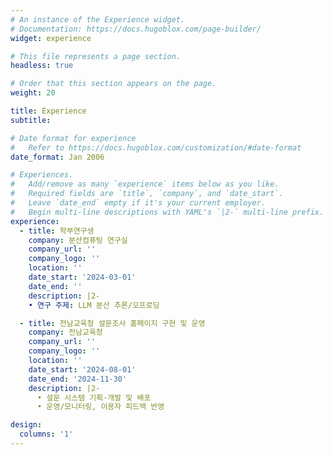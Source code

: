 ```yaml
---
# An instance of the Experience widget.
# Documentation: https://docs.hugoblox.com/page-builder/
widget: experience

# This file represents a page section.
headless: true

# Order that this section appears on the page.
weight: 20

title: Experience
subtitle:

# Date format for experience
#   Refer to https://docs.hugoblox.com/customization/#date-format
date_format: Jan 2006

# Experiences.
#   Add/remove as many `experience` items below as you like.
#   Required fields are `title`, `company`, and `date_start`.
#   Leave `date_end` empty if it's your current employer.
#   Begin multi-line descriptions with YAML's `|2-` multi-line prefix.
experience:
  - title: 학부연구생
    company: 분산컴퓨팅 연구실
    company_url: ''
    company_logo: ''     
    location: ''         
    date_start: '2024-03-01'
    date_end: ''         
    description: |2-
    • 연구 주제: LLM 분산 추론/오프로딩

  - title: 전남교육청 설문조사 홈페이지 구현 및 운영
    company: 전남교육청
    company_url: ''
    company_logo: ''
    location: ''
    date_start: '2024-08-01'
    date_end: '2024-11-30'
    description: |2-
      • 설문 시스템 기획·개발 및 배포
      • 운영/모니터링, 이용자 피드백 반영

design:
  columns: '1'
---
```

